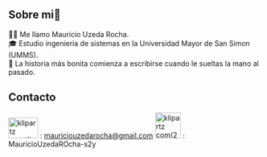## Sobre mi👋
🙋‍♂️ Me llamo Mauricio Uzeda Rocha.  
🎓 Estudio ingenieria de sistemas en la Universidad Mayor de San Simon (UMMS).  
📖 La historia más bonita comienza a escribirse cuando le sueltas la mano al pasado.
## Contacto
<img width="59" height="41.2" alt="klipartz com(1)" src="https://github.com/user-attachments/assets/88b9338c-9945-4320-9a90-5285df43d0a1" /> : mauriciouzedarocha@gmail.com
<img width="51.2" height="51.2" alt="klipartz com(2)" src="https://github.com/user-attachments/assets/07553d05-5ef7-4802-ba1b-0f8c4bc8045b" /> : MauricioUzedaROcha-s2y
